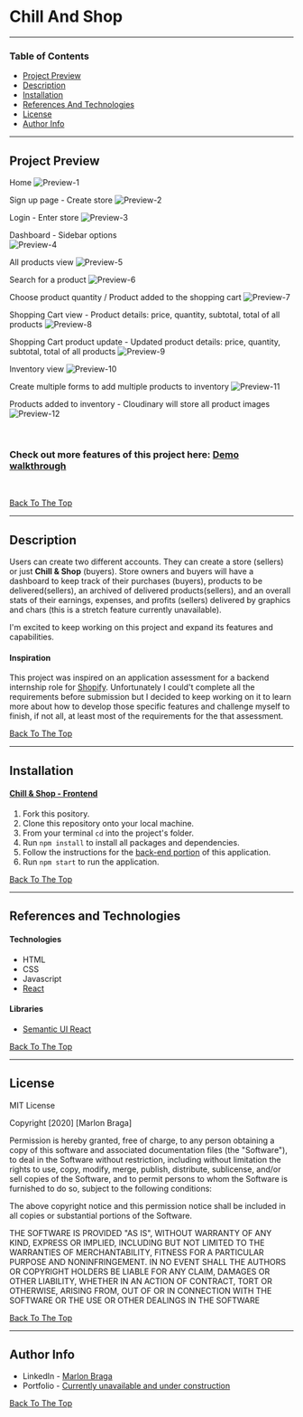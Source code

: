 # Chill And Shop

---

### Table of Contents

- [Project Preview](#project-preview)
- [Description](#description)
- [Installation](#installation)
- [References And Technologies](#references-and-technologies)
- [License](#license)
- [Author Info](#author-info)

---

## Project Preview 

Home
![Preview-1](https://res.cloudinary.com/dloh9txdc/image/upload/v1613700085/ChillAndShop%20-%20Project%20Preview/Home_page_tqtu10.png)

Sign up page - Create store
![Preview-2](https://res.cloudinary.com/dloh9txdc/image/upload/v1613700086/ChillAndShop%20-%20Project%20Preview/Create_Store_e60raf.png)

Login - Enter store
![Preview-3](https://res.cloudinary.com/dloh9txdc/image/upload/v1613700184/ChillAndShop%20-%20Project%20Preview/Login_cdh7ui.png)

Dashboard - Sidebar options  
![Preview-4](https://res.cloudinary.com/dloh9txdc/image/upload/v1613700084/ChillAndShop%20-%20Project%20Preview/Dashboard_z2ye1h.png)

All products view
![Preview-5](https://res.cloudinary.com/dloh9txdc/image/upload/v1613700085/ChillAndShop%20-%20Project%20Preview/View_all_products_gaqdr7.png)

Search for a product
![Preview-6](https://res.cloudinary.com/dloh9txdc/image/upload/v1613700085/ChillAndShop%20-%20Project%20Preview/Search_for_Products_zu6umh.png)

Choose product quantity / Product added to the shopping cart
![Preview-7](https://res.cloudinary.com/dloh9txdc/image/upload/v1613700086/ChillAndShop%20-%20Project%20Preview/Add_product_and_product_added_to_shopping_cart_crudko.jpg)

Shopping Cart view - Product details: price, quantity, subtotal, total of all products
![Preview-8](https://res.cloudinary.com/dloh9txdc/image/upload/v1613700085/ChillAndShop%20-%20Project%20Preview/Shopping_Cart_view_y5tm1a.png)

Shopping Cart product update - Updated product details: price, quantity, subtotal, total of all products
![Preview-9](https://res.cloudinary.com/dloh9txdc/image/upload/v1613700085/ChillAndShop%20-%20Project%20Preview/Update_Shopping_Cart_llqajn.png)

Inventory view
![Preview-10](https://res.cloudinary.com/dloh9txdc/image/upload/v1613700086/ChillAndShop%20-%20Project%20Preview/View_inventory_ochbp7.png)

Create multiple forms to add multiple products to inventory
![Preview-11](https://res.cloudinary.com/dloh9txdc/image/upload/v1613700085/ChillAndShop%20-%20Project%20Preview/Create_new_products_fwi6ip.png)

Products added to inventory - Cloudinary will store all product images
![Preview-12](https://res.cloudinary.com/dloh9txdc/image/upload/v1613700085/ChillAndShop%20-%20Project%20Preview/Products_added_to_inventory_gx7uiu.png)

<br />

### Check out more features of this project here: [Demo walkthrough](link)

<br />

[Back To The Top](#chill-and-shop)

---

## Description

Users can create two different accounts. They can create a store (sellers) or just **Chill & Shop** (buyers). Store owners and buyers will have a dashboard to keep track of their purchases (buyers), products to be delivered(sellers), an archived of delivered products(sellers), and an overall stats of their earnings, expenses, and profits (sellers) delivered by graphics and chars (this is a stretch feature currently unavailable).

I'm excited to keep working on this project and expand its features and capabilities.

#### Inspiration

This project was inspired on an application assessment for a backend internship role for [Shopify](shorturl.at/iCTY8). Unfortunately I could't complete all the requirements before submission but I decided to keep working on it to learn more about how to develop those specific features and challenge myself to finish, if not all, at least most of the requirements for the that assessment.

[Back To The Top](#chill-and-shop)

---

## Installation

#### [Chill & Shop - Frontend](https://github.com/mrdbrg/chill-and-shop-frontend)

1. Fork this pository.
1. Clone this repository onto your local machine.
1. From your terminal `cd` into the project's folder.
1. Run `npm install` to install all packages and dependencies.
1. Follow the instructions for the [back-end portion](https://github.com/mrdbrg/chill-and-shop-backend) of this application.
1. Run `npm start` to run the application.

[Back To The Top](#chill-and-shop)

---

## References and Technologies

#### Technologies

- HTML
- CSS
- Javascript
- [React](https://reactjs.org/)

#### Libraries

- [Semantic UI React](https://react.semantic-ui.com/)

[Back To The Top](#chill-and-shop)

---

## License

MIT License

Copyright [2020] [Marlon Braga]

Permission is hereby granted, free of charge, to any person obtaining a copy of this software and associated documentation files (the "Software"), to deal in the Software without restriction, including without limitation the rights to use, copy, modify, merge, publish, distribute, sublicense, and/or sell copies of the Software, and to permit persons to whom the Software is furnished to do so, subject to the following conditions:

The above copyright notice and this permission notice shall be included in all copies or substantial portions of the Software.

THE SOFTWARE IS PROVIDED "AS IS", WITHOUT WARRANTY OF ANY KIND, EXPRESS OR IMPLIED, INCLUDING BUT NOT LIMITED TO THE WARRANTIES OF MERCHANTABILITY, FITNESS FOR A PARTICULAR PURPOSE AND NONINFRINGEMENT. IN NO EVENT SHALL THE AUTHORS OR COPYRIGHT HOLDERS BE LIABLE FOR ANY CLAIM, DAMAGES OR OTHER LIABILITY, WHETHER IN AN ACTION OF CONTRACT, TORT OR OTHERWISE, ARISING FROM, OUT OF OR IN CONNECTION WITH THE SOFTWARE OR THE USE OR OTHER DEALINGS IN THE SOFTWARE

[Back To The Top](#chill-and-shop)

---

## Author Info

- LinkedIn - [Marlon Braga](https://www.linkedin.com/in/marlon-braga/)
- Portfolio - [Currently unavailable and under construction](https://www.youtube.com/watch?v=oHg5SJYRHA0&ab_channel=cotter548)

[Back To The Top](#chill-and-shop)
